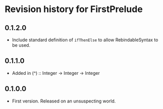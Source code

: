 # Revision history for FirstPrelude

## 0.1.2.0
* Include standard definition of `ifThenElse` to allow RebindableSyntax
to be used.

## 0.1.1.0
* Added in (^) :: Integer -> Integer -> Integer

## 0.1.0.0

* First version. Released on an unsuspecting world.
